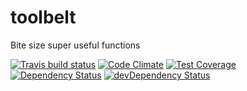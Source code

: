 # toolbelt

Bite size super useful functions

[![Travis build status](http://img.shields.io/travis/unseen1980/toolbelt.svg?style=flat)](https://travis-ci.org/unseen1980/toolbelt)
[![Code Climate](https://codeclimate.com/github/unseen1980/toolbelt/badges/gpa.svg)](https://codeclimate.com/github/unseen1980/toolbelt)
[![Test Coverage](https://codeclimate.com/github/unseen1980/toolbelt/badges/coverage.svg)](https://codeclimate.com/github/unseen1980/toolbelt)
[![Dependency Status](https://david-dm.org/unseen1980/toolbelt.svg)](https://david-dm.org/unseen1980/toolbelt)
[![devDependency Status](https://david-dm.org/unseen1980/toolbelt/dev-status.svg)](https://david-dm.org/unseen1980/toolbelt#info=devDependencies)
